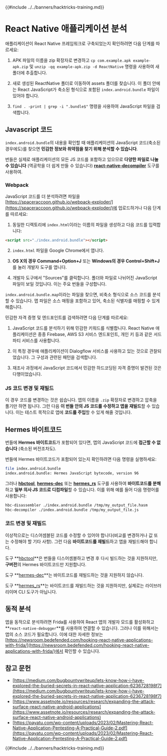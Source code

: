 {{#include ../../banners/hacktricks-training.md}}

# React Native 애플리케이션 분석

애플리케이션이 React Native 프레임워크로 구축되었는지 확인하려면 다음 단계를 따르세요:

1. APK 파일의 이름을 zip 확장자로 변경하고 `cp com.example.apk example-apk.zip` 및 `unzip -qq example-apk.zip -d ReactNative` 명령을 사용하여 새 폴더에 추출합니다.

2. 새로 생성된 ReactNative 폴더로 이동하여 assets 폴더를 찾습니다. 이 폴더 안에는 React JavaScript가 축소된 형식으로 포함된 `index.android.bundle` 파일이 있어야 합니다.

3. `find . -print | grep -i ".bundle$"` 명령을 사용하여 JavaScript 파일을 검색합니다.

## Javascript 코드

`index.android.bundle`의 내용을 확인할 때 애플리케이션의 JavaScript 코드(축소된 경우에도)를 찾으면 **민감한 정보와 취약점을 찾기 위해 분석할 수 있습니다**.

번들은 실제로 애플리케이션의 모든 JS 코드를 포함하고 있으므로 **다양한 파일로 나눌 수 있습니다** (역공학을 더 쉽게 만들 수 있습니다) **[react-native-decompiler](https://github.com/numandev1/react-native-decompiler)** 도구를 사용하여.

### Webpack

JavaScript 코드를 더 분석하려면 파일을 [https://spaceraccoon.github.io/webpack-exploder/](https://spaceraccoon.github.io/webpack-exploder/)에 업로드하거나 다음 단계를 따르세요:

1. 동일한 디렉토리에 `index.html`이라는 이름의 파일을 생성하고 다음 코드를 입력합니다:
```html
<script src="./index.android.bundle"></script>
```
2. `index.html` 파일을 Google Chrome에서 엽니다.

3. **OS X의 경우 Command+Option+J** 또는 **Windows의 경우 Control+Shift+J**를 눌러 개발자 도구를 엽니다.

4. 개발자 도구에서 "Sources"를 클릭합니다. 폴더와 파일로 나뉘어진 JavaScript 파일이 보일 것입니다. 이는 주요 번들을 구성합니다.

`index.android.bundle.map`이라는 파일을 찾으면, 비축소 형식으로 소스 코드를 분석할 수 있습니다. 맵 파일은 소스 매핑을 포함하고 있어, 축소된 식별자를 매핑할 수 있게 해줍니다.

민감한 자격 증명 및 엔드포인트를 검색하려면 다음 단계를 따르세요:

1. JavaScript 코드를 분석하기 위해 민감한 키워드를 식별합니다. React Native 애플리케이션은 종종 Firebase, AWS S3 서비스 엔드포인트, 개인 키 등과 같은 서드파티 서비스를 사용합니다.

2. 이 특정 경우에 애플리케이션이 Dialogflow 서비스를 사용하고 있는 것으로 관찰되었습니다. 그 구성과 관련된 패턴을 검색합니다.

3. 재조사 과정에서 JavaScript 코드에서 민감한 하드코딩된 자격 증명이 발견된 것은 다행이었습니다.

### JS 코드 변경 및 재빌드

이 경우 코드를 변경하는 것은 쉽습니다. 앱의 이름을 `.zip` 확장자로 변경하고 압축을 풀기만 하면 됩니다. 그런 다음 **이 번들 안의 JS 코드를 수정하고 앱을 재빌드**할 수 있습니다. 이는 테스트 목적으로 앱에 **코드를 주입**할 수 있게 해줄 것입니다.

## Hermes 바이트코드

번들에 **Hermes 바이트코드**가 포함되어 있다면, 앱의 JavaScript 코드에 **접근할 수 없습니다** (축소된 버전조차도).

번들에 Hermes 바이트코드가 포함되어 있는지 확인하려면 다음 명령을 실행하세요:
```bash
file index.android.bundle
index.android.bundle: Hermes JavaScript bytecode, version 96
```
그러나 **[hbctool](https://github.com/bongtrop/hbctool)**, **[hermes-dec](https://github.com/P1sec/hermes-dec)** 또는 **[hermes_rs](https://github.com/Pilfer/hermes_rs)** 도구를 사용하여 **바이트코드를 분해**하고 **일부 의사 JS 코드로 디컴파일**할 수 있습니다. 이를 위해 예를 들어 다음 명령어를 사용합니다:
```bash
hbc-disassembler ./index.android.bundle /tmp/my_output_file.hasm
hbc-decompiler ./index.android.bundle /tmp/my_output_file.js
```
### 코드 변경 및 재빌드

이상적으로는 디스어셈블된 코드를 수정할 수 있어야 합니다(비교를 변경하거나 값 또는 수정해야 할 기타 사항). 그런 다음 **바이트코드를 재빌드**하고 앱을 재빌드해야 합니다.

도구 **[hbctool](https://github.com/bongtrop/hbctool)**은 번들을 디스어셈블하고 변경 후 다시 빌드하는 것을 지원하지만, **구버전**의 Hermes 바이트코드만 지원합니다.

도구 **[hermes-dec](https://github.com/P1sec/hermes-dec)**는 바이트코드를 재빌드하는 것을 지원하지 않습니다.

도구 **[hermes_rs](https://github.com/Pilfer/hermes_rs)**는 바이트코드를 재빌드하는 것을 지원하지만, 실제로는 라이브러리이며 CLI 도구가 아닙니다.

## 동적 분석

앱을 동적으로 분석하려면 Frida를 사용하여 React 앱의 개발자 모드를 활성화하고 **`react-native-debugger`**를 사용하여 연결할 수 있습니다. 그러나 이를 위해서는 앱의 소스 코드가 필요합니다. 이에 대한 자세한 정보는 [https://newsroom.bedefended.com/hooking-react-native-applications-with-frida/](https://newsroom.bedefended.com/hooking-react-native-applications-with-frida/)에서 확인할 수 있습니다.

## 참고 문헌

- [https://medium.com/bugbountywriteup/lets-know-how-i-have-explored-the-buried-secrets-in-react-native-application-6236728198f7](https://medium.com/bugbountywriteup/lets-know-how-i-have-explored-the-buried-secrets-in-react-native-application-6236728198f7)
- [https://www.assetnote.io/resources/research/expanding-the-attack-surface-react-native-android-applications](https://www.assetnote.io/resources/research/expanding-the-attack-surface-react-native-android-applications)
- [https://payatu.com/wp-content/uploads/2023/02/Mastering-React-Native-Application-Pentesting-A-Practical-Guide-2.pdf](https://payatu.com/wp-content/uploads/2023/02/Mastering-React-Native-Application-Pentesting-A-Practical-Guide-2.pdf)

{{#include ../../banners/hacktricks-training.md}}
